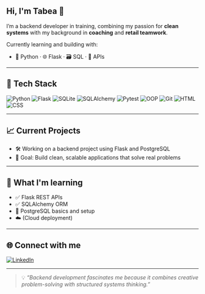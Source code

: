 ## Hi, I'm Tabea 👋

I’m a backend developer in training, combining my passion for **clean systems** with my background in **coaching** and **retail teamwork**.

Currently learning and building with:
- 🐍 Python · 🌐 Flask · 🗃️ SQL · 🔌 APIs

---

## 🧰 Tech Stack
![Python](https://img.shields.io/badge/-Python-333?logo=python)
![Flask](https://img.shields.io/badge/-Flask-333?logo=flask)
![SQLite](https://img.shields.io/badge/-SQLite-333?logo=sqlite)
![SQLAlchemy](https://img.shields.io/badge/-SQLAlchemy-333?logo=alchemy)
![Pytest](https://img.shields.io/badge/-Pytest-333?logo=pytest)
![OOP](https://img.shields.io/badge/-OOP-333)
![Git](https://img.shields.io/badge/-Git-333?logo=git)
![HTML](https://img.shields.io/badge/-HTML5-E34F26?logo=html5)
![CSS](https://img.shields.io/badge/-CSS3-1572B6?logo=css3)

---

## 📈 Current Projects
- 🛠️ Working on a backend project using Flask and PostgreSQL
- 🎯 Goal: Build clean, scalable applications that solve real problems

---

## 🌱 What I'm learning
- ✅ Flask REST APIs
- ✅ SQLAlchemy ORM
- 🐘 PostgreSQL basics and setup
- ☁️ (Cloud deployment)

---

## 🌐 Connect with me
[![LinkedIn](https://img.shields.io/badge/-LinkedIn-0A66C2?logo=linkedin&logoColor=white)](https://www.linkedin.com/in/your-username)

---

> 💡 *“Backend development fascinates me because it combines creative problem-solving with structured systems thinking.”*
